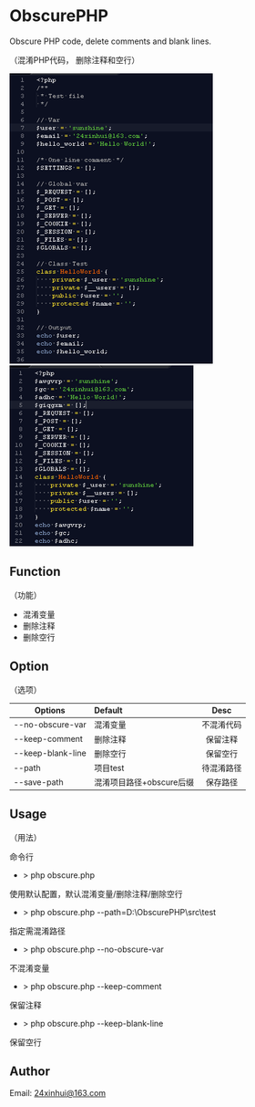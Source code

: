 # ObscurePHP
Obscure PHP code, delete comments and blank lines.

（混淆PHP代码， 删除注释和空行）


![混淆前](src/img/source.png "混淆前")
![混淆后](src/img/obscure.png "混淆后")


## Function

（功能）
- 混淆变量
- 删除注释
- 删除空行


## Option

（选项）

Options|Default|Desc
---|:---|:---:
--no-obscure-var|混淆变量|不混淆代码
--keep-comment|删除注释|保留注释
--keep-blank-line|删除空行|保留空行
--path|项目test|待混淆路径
--save-path|混淆项目路径+obscure后缀|保存路径


## Usage

（用法）

命令行

- \> php obscure.php

使用默认配置，默认混淆变量/删除注释/删除空行


- \> php obscure.php --path=D:\ObscurePHP\src\test

指定需混淆路径


- \> php obscure.php --no-obscure-var

不混淆变量

- \> php obscure.php --keep-comment

保留注释


- \> php obscure.php --keep-blank-line

保留空行


## Author

Email: 24xinhui@163.com